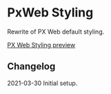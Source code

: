 # PxWeb Styling

Rewrite of PX Web default styling.

[PX Web Styling preview](https://pxweb-style.netlify.app/)

## Changelog

2021-03-30 Initial setup.
